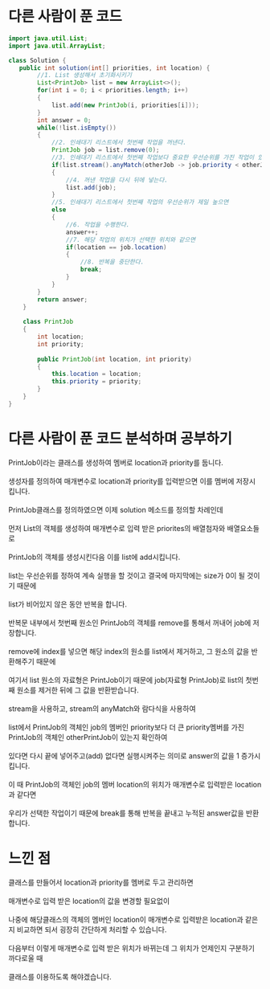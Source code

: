 # 다른 사람이 푼 코드

```java
import java.util.List;
import java.util.ArrayList;

class Solution {
   public int solution(int[] priorities, int location) {
        //1. List 생성해서 초기화시키기
        List<PrintJob> list = new ArrayList<>();
        for(int i = 0; i < priorities.length; i++)
        {
            list.add(new PrintJob(i, priorities[i]));
        }
        int answer = 0;
        while(!list.isEmpty())
        {
            //2. 인쇄대기 리스트에서 첫번째 작업을 꺼낸다.
            PrintJob job = list.remove(0);
            //3. 인쇄대기 리스트에서 첫번째 작업보다 중요한 우선순위를 가진 작업이 있으면
            if(list.stream().anyMatch(otherJob -> job.priority < otherJob.priority))
            {
                //4. 꺼낸 작업을 다시 뒤에 넣는다.
                list.add(job);
            }
            //5. 인쇄대기 리스트에서 첫번째 작업의 우선순위가 제일 높으면
            else
            {
                //6. 작업을 수행한다.
                answer++;
                //7. 해당 작업의 위치가 선택한 위치와 같으면
                if(location == job.location)
                {
                    //8. 반복을 중단한다.
                    break;
                }
            }
        }
        return answer;
    }
    
    class PrintJob
    {
        int location;
        int priority;
        
        public PrintJob(int location, int priority)
        {
            this.location = location;
            this.priority = priority;
        }
    }
}
```

# 다른 사람이 푼 코드 분석하며 공부하기

PrintJob이라는 클래스를 생성하여 멤버로 location과 priority를 둡니다.<br><br>
생성자를 정의하여 매개변수로 location과 priority를 입력받으면 이를 멤버에 저장시킵니다.<br><br>
PrintJob클래스를 정의하였으면 이제 solution 메소드를 정의할 차례인데<br><br>
먼저 List의 객체를 생성하여 매개변수로 입력 받은 priorites의 배열첨자와 배열요소들로<br><br>
PrintJob의 객체를 생성시킨다음 이를 list에 add시킵니다.<br><br>
list는 우선순위를 정하여 계속 실행을 할 것이고 결국에 마지막에는 size가 0이 될 것이기 때문에<br><br>
list가 비어있지 않은 동안 반복을 합니다.<br><br>
반복문 내부에서 첫번째 원소인 PrintJob의 객체를 remove를 통해서 꺼내어 job에 저장합니다.<br><br>
remove에 index를 넣으면 해당 index의 원소를 list에서 제거하고, 그 원소의 값을 반환해주기 때문에<br><br>
여기서 list 원소의 자료형은 PrintJob이기 때문에 job(자료형 PrintJob)로 list의 첫번째 원소를 제거한 뒤에 그 값을 반환받습니다.<br><br>
stream을 사용하고, stream의 anyMatch와 람다식을 사용하여<br><br>
list에서 PrintJob의 객체인 job의 멤버인 priority보다 더 큰 priority멤버를 가진 PrintJob의 객체인 otherPrintJob이 있는지 확인하여<br><br>
있다면 다시 끝에 넣어주고(add) 없다면 실행시켜주는 의미로 answer의 값을 1 증가시킵니다.<br><br>
이 때 PrintJob의 객체인 job의 멤버 location의 위치가 매개변수로 입력받은 location과 같다면<br><br>
우리가 선택한 작업이기 때문에 break를 통해 반복을 끝내고 누적된 answer값을 반환합니다.

# 느낀 점

클래스를 만들어서 location과 priority를 멤버로 두고 관리하면<br><br>
매개변수로 입력 받은 location의 값을 변경할 필요없이<br><br>
나중에 해당클래스의 객체의 멤버인 location이 매개변수로 입력받은 location과 같은지 비교하면 되서 굉장히 간단하게 처리할 수 있습니다.<br><br>
다음부터 이렇게 매개변수로 입력 받은 위치가 바뀌는데 그 위치가 언제인지 구분하기 까다로울 때<br><br>
클래스를 이용하도록 해야겠습니다.
